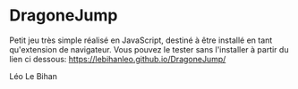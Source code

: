 # DragoneJump
Petit jeu très simple réalisé en JavaScript, destiné à être installé en tant qu'extension de navigateur.
Vous pouvez le tester sans l'installer à partir du lien ci dessous:
https://lebihanleo.github.io/DragoneJump/

Léo Le Bihan 
